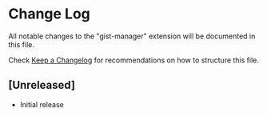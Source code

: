 # Change Log

All notable changes to the "gist-manager" extension will be documented in this file.

Check [Keep a Changelog](http://keepachangelog.com/) for recommendations on how to structure this file.

## [Unreleased]

- Initial release